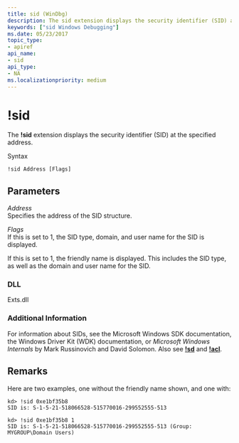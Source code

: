 ```yaml
---
title: sid (WinDbg)
description: The sid extension displays the security identifier (SID) at the specified address.
keywords: ["sid Windows Debugging"]
ms.date: 05/23/2017
topic_type:
- apiref
api_name:
- sid
api_type:
- NA
ms.localizationpriority: medium
---
```


# !sid


The **!sid** extension displays the security identifier (SID) at the specified address.

Syntax

```dbgcmd
!sid Address [Flags] 
```

## <span id="ddk__sid_dbg"></span><span id="DDK__SID_DBG"></span>Parameters


<span id="_______Address______"></span><span id="_______address______"></span><span id="_______ADDRESS______"></span> *Address*   
Specifies the address of the SID structure.

<span id="_______Flags______"></span><span id="_______flags______"></span><span id="_______FLAGS______"></span> *Flags*   
If this is set to 1, the SID type, domain, and user name for the SID is displayed.

If this is set to 1, the friendly name is displayed. This includes the SID type, as well as the domain and user name for the SID.

### <span id="DLL"></span><span id="dll"></span>DLL

Exts.dll

### <span id="Additional_Information"></span><span id="additional_information"></span><span id="ADDITIONAL_INFORMATION"></span>Additional Information

For information about SIDs, see the Microsoft Windows SDK documentation, the Windows Driver Kit (WDK) documentation, or *Microsoft Windows Internals* by Mark Russinovich and David Solomon. Also see [**!sd**](-sd.md) and [**!acl**](-acl.md).

## Remarks

Here are two examples, one without the friendly name shown, and one with:

```dbgcmd
kd> !sid 0xe1bf35b8
SID is: S-1-5-21-518066528-515770016-299552555-513

kd> !sid 0xe1bf35b8 1
SID is: S-1-5-21-518066528-515770016-299552555-513 (Group: MYGROUP\Domain Users)
```

 

 





